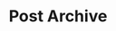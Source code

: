 ---
layout: posts
title: Post Archive
permalink: /articles/
excerpt: "An archive of articles sorted by date."
show_excerpts: true
entries_layout: list
search_omit: true
---
